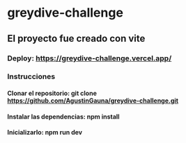 # greydive-challenge

## El proyecto fue creado con vite

### Deploy: https://greydive-challenge.vercel.app/

### Instrucciones

#### Clonar el repositorio: git clone https://github.com/AgustinGauna/greydive-challenge.git

#### Instalar las dependencias: npm install

#### Inicializarlo: npm run dev
